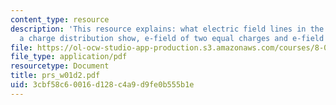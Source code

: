 ```yaml
---
content_type: resource
description: 'This resource explains: what electric field lines in the space surrounding
  a charge distribution show, e-field of two equal charges and e-field of a dipole.'
file: https://ol-ocw-studio-app-production.s3.amazonaws.com/courses/8-02t-electricity-and-magnetism-spring-2005/3cbf58c60016d128c4a9d9fe0b555b1e_prs_w01d2.pdf
file_type: application/pdf
resourcetype: Document
title: prs_w01d2.pdf
uid: 3cbf58c6-0016-d128-c4a9-d9fe0b555b1e
---
```

